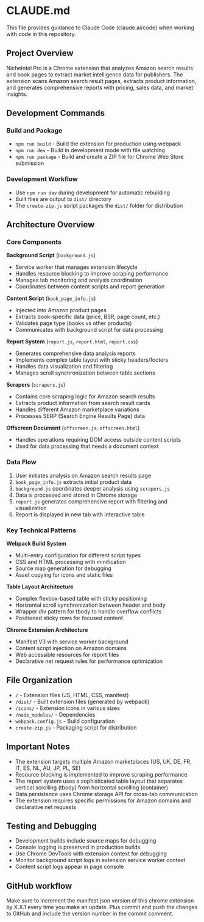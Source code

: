 # CLAUDE.md

This file provides guidance to Claude Code (claude.ai/code) when working with code in this repository.

## Project Overview

NicheIntel Pro is a Chrome extension that analyzes Amazon search results and book pages to extract market intelligence data for publishers. The extension scans Amazon search result pages, extracts product information, and generates comprehensive reports with pricing, sales data, and market insights.

## Development Commands

### Build and Package
- `npm run build` - Build the extension for production using webpack
- `npm run dev` - Build in development mode with file watching
- `npm run package` - Build and create a ZIP file for Chrome Web Store submission

### Development Workflow
- Use `npm run dev` during development for automatic rebuilding
- Built files are output to `dist/` directory
- The `create-zip.js` script packages the `dist/` folder for distribution

## Architecture Overview

### Core Components

**Background Script** (`background.js`)
- Service worker that manages extension lifecycle
- Handles resource blocking to improve scraping performance
- Manages tab monitoring and analysis coordination
- Coordinates between content scripts and report generation

**Content Script** (`book_page_info.js`)
- Injected into Amazon product pages
- Extracts book-specific data (price, BSR, page count, etc.)
- Validates page type (books vs other products)
- Communicates with background script for data processing

**Report System** (`report.js`, `report.html`, `report.css`)
- Generates comprehensive data analysis reports
- Implements complex table layout with sticky headers/footers
- Handles data visualization and filtering
- Manages scroll synchronization between table sections

**Scrapers** (`scrapers.js`)
- Contains core scraping logic for Amazon search results
- Extracts product information from search result cards
- Handles different Amazon marketplace variations
- Processes SERP (Search Engine Results Page) data

**Offscreen Document** (`offscreen.js`, `offscreen.html`)
- Handles operations requiring DOM access outside content scripts
- Used for data processing that needs a document context

### Data Flow

1. User initiates analysis on Amazon search results page
2. `book_page_info.js` extracts initial product data
3. `background.js` coordinates deeper analysis using `scrapers.js`
4. Data is processed and stored in Chrome storage
5. `report.js` generates comprehensive report with filtering and visualization
6. Report is displayed in new tab with interactive table

### Key Technical Patterns

**Webpack Build System**
- Multi-entry configuration for different script types
- CSS and HTML processing with minification
- Source map generation for debugging
- Asset copying for icons and static files

**Table Layout Architecture**
- Complex flexbox-based table with sticky positioning
- Horizontal scroll synchronization between header and body
- Wrapper div pattern for tbody to handle overflow conflicts
- Positioned sticky rows for focused content

**Chrome Extension Architecture**
- Manifest V3 with service worker background
- Content script injection on Amazon domains
- Web accessible resources for report files
- Declarative net request rules for performance optimization

## File Organization

- `/` - Extension files (JS, HTML, CSS, manifest)
- `/dist/` - Built extension files (generated by webpack)
- `/icons/` - Extension icons in various sizes
- `/node_modules/` - Dependencies
- `webpack.config.js` - Build configuration
- `create-zip.js` - Packaging script for distribution

## Important Notes

- The extension targets multiple Amazon marketplaces (US, UK, DE, FR, IT, ES, NL, AU, JP, PL, SE)
- Resource blocking is implemented to improve scraping performance
- The report system uses a sophisticated table layout that separates vertical scrolling (tbody) from horizontal scrolling (container)
- Data persistence uses Chrome storage API for cross-tab communication
- The extension requires specific permissions for Amazon domains and declarative net requests

## Testing and Debugging

- Development builds include source maps for debugging
- Console logging is preserved in production builds
- Use Chrome DevTools with extension context for debugging
- Monitor background script logs in extension service worker context
- Content script logs appear in page console

## GitHub workflow
Make sure to increment the manifest.json version of this chrome extension by X.X.1 every time you make an update. Plus commit and push the changes to GitHub and include the version number in the commit comment.